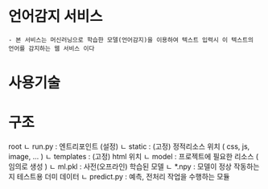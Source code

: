 # 언어감지 서비스
    - 본 서비스는 머신러닝으로 학습한 모델(언어감지)을 이용하여 텍스트 입력시 이 텍스트의 언어를 감지하는 웹 서비스 이다

# 사용기술

# 구조
root
ㄴ run.py           : 엔트리포인트 (설정)
ㄴ static           : (고정) 정적리소스 위치 ( css, js, image, ... )
ㄴ templates        : (고정) html 위치
ㄴ model            : 프로젝트에 필요한 리소스 ( 임의로 생성 )
    ㄴ ml.pkl       : 사전(오프라인) 학습된 모델
    ㄴ *.npy        : 모델이 정상 작동하는지 테스트용 더미 데이터
    ㄴ predict.py   : 예측, 전처리 작업을 수행하는 모듈